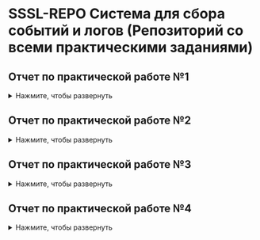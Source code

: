 # SSSL-REPO Система для сбора событий и логов (Репозиторий со всеми практическими заданиями)

## Отчет по практической работе №1

<details>
  <summary>Нажмите, чтобы развернуть</summary>

ссылка на первую практику в github:
 
https://github.com/Archangel15520/toib3

</details>

## Отчет по практической работе №2

<details>
  <summary>Нажмите, чтобы развернуть</summary>

ссылка на вторую практику в github:
 
https://github.com/Archangel15520/sssl2

ссылка на работу в google colab:

https://colab.research.google.com/drive/1ynWp6sP8uivpBwBmv1kqL7Ra6v75zpM4?usp=drive_link

</details>

## Отчет по практической работе №3

<details>
  <summary>Нажмите, чтобы развернуть</summary>

ссылка на третью практику в github:
 
https://github.com/Archangel15520/sssl3/tree/main

</details>

## Отчет по практической работе №4

<details>
  <summary>Нажмите, чтобы развернуть</summary>

ссылка на четвертую практику в github:
 


</details>

